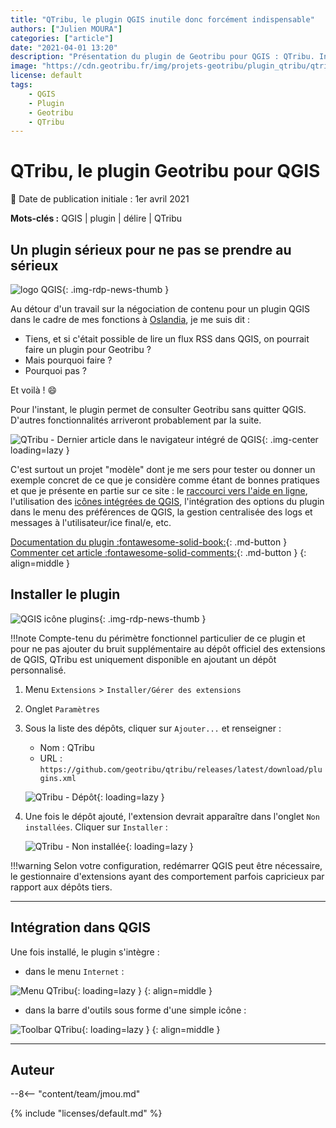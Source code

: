 ```yaml
---
title: "QTribu, le plugin QGIS inutile donc forcément indispensable"
authors: ["Julien MOURA"]
categories: ["article"]
date: "2021-04-01 13:20"
description: "Présentation du plugin de Geotribu pour QGIS : QTribu. Inutile donc forcément indispensable."
image: "https://cdn.geotribu.fr/img/projets-geotribu/plugin_qtribu/qtribu_article_displayed.png"
license: default
tags: 
    - QGIS
    - Plugin
    - Geotribu
    - QTribu
---
```


# QTribu, le plugin Geotribu pour QGIS

:calendar: Date de publication initiale : 1er avril 2021

**Mots-clés :** QGIS | plugin | délire | QTribu

## Un plugin sérieux pour ne pas se prendre au sérieux

![logo QGIS](https://cdn.geotribu.fr/img/logos-icones/logiciels_librairies/qgis.png "logo QGIS"){: .img-rdp-news-thumb }

Au détour d'un travail sur la négociation de contenu pour un plugin QGIS dans le cadre de mes fonctions à [Oslandia](https://oslandia.com/fr/), je me suis dit :

- Tiens, et si c'était possible de lire un flux RSS dans QGIS, on pourrait faire un plugin pour Geotribu ?
- Mais pourquoi faire ?
- Pourquoi pas ?

Et voilà ! :smile:

Pour l'instant, le plugin permet de consulter Geotribu sans quitter QGIS. D'autres fonctionnalités arriveront probablement par la suite.

![QTribu - Dernier article dans le navigateur intégré de QGIS](https://cdn.geotribu.fr/img/projets-geotribu/plugin_qtribu/qtribu_article_displayed.png "QTribu - Dernier article dans le navigateur intégré de QGIS"){: .img-center loading=lazy }

C'est surtout un projet "modèle" dont je me sers pour tester ou donner un exemple concret de ce que je considère comme étant de bonnes pratiques et que je présente en partie sur ce site : le [raccourci vers l'aide en ligne](/articles/2021/2021-03-09_pyqgis_astuce_aide_plugin/), l'utilisation des [icônes intégrées de QGIS](/articles/2021/2021-01-19_pyqgis_utiliser_icones_integrees/), l'intégration des options du plugin dans le menu des préférences de QGIS, la gestion centralisée des logs et messages à l'utilisateur/ice final/e, etc.

[Documentation du plugin :fontawesome-solid-book:](https://geotribu.github.io/qtribu/){: .md-button }
[Commenter cet article :fontawesome-solid-comments:](#__comments){: .md-button }
{: align=middle }

## Installer le plugin

![QGIS icône plugins](https://raw.githubusercontent.com/qgis/QGIS/master/images/themes/default/propertyicons/plugins.svg "QGIS icône plugins"){: .img-rdp-news-thumb }

!!!note
    Compte-tenu du périmètre fonctionnel particulier de ce plugin et pour ne pas ajouter du bruit supplémentaire au dépôt officiel des extensions de QGIS, QTribu est uniquement disponible en ajoutant un dépôt personnalisé.

1. Menu `Extensions` > `Installer/Gérer des extensions`
2. Onglet `Paramètres`
3. Sous la liste des dépôts, cliquer sur `Ajouter...` et renseigner :
    - Nom : QTribu
    - URL : `https://github.com/geotribu/qtribu/releases/latest/download/plugins.xml`

    ![QTribu - Dépôt](https://cdn.geotribu.fr/img/tuto/qgis_plugins_repository/qgis_plugins_repository_qtribu.png "QTribu - Dépôt"){: loading=lazy }

4. Une fois le dépôt ajouté, l'extension devrait apparaître dans l'onglet `Non installées`. Cliquer sur `Installer` :

    ![QTribu - Non installée](https://cdn.geotribu.fr/img/tuto/qgis_plugins_repository/qgis_plugins_available_qtribu.png "QTribu - Non installée"){: loading=lazy }

!!!warning
    Selon votre configuration, redémarrer QGIS peut être nécessaire, le gestionnaire d'extensions ayant des comportement parfois capricieux par rapport aux dépôts tiers.

----

## Intégration dans QGIS

Une fois installé, le plugin s'intègre :

- dans le menu `Internet` :

![Menu QTribu](https://cdn.geotribu.fr/img/projets-geotribu/plugin_qtribu/qtribu_menu_plugin.png "Menu QTribu"){: loading=lazy }
{: align=middle }

- dans la barre d'outils sous forme d'une simple icône :

![Toolbar QTribu](https://cdn.geotribu.fr/img/projets-geotribu/plugin_qtribu/qtribu_toolbar.png "Toolbar QTribu"){: loading=lazy }
{: align=middle }

----

## Auteur

--8<-- "content/team/jmou.md"

{% include "licenses/default.md" %}
